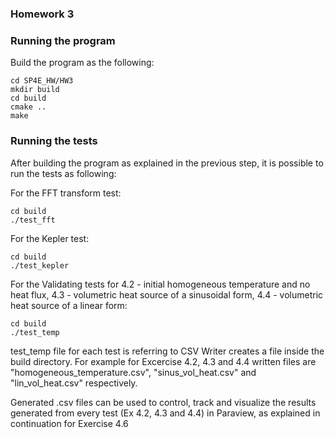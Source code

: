 ### Homework 3

### Running the program
Build the program as the following: 
```
cd SP4E_HW/HW3
mkdir build
cd build 
cmake ..
make
```

### Running the tests
After building the program as explained in the previous step, it is possible to run the tests as following:

For the FFT transform test:
```
cd build
./test_fft
```
For the Kepler test:
```
cd build
./test_kepler
```
For the Validating tests for 
4.2 - initial homogeneous temperature and no heat flux,
4.3 - volumetric heat source of a sinusoidal form,
4.4 - volumetric heat source of a linear form:
```
cd build
./test_temp
```

test_temp file for each test is referring to CSV Writer creates a file inside the build directory. 
For example for Excercise 4.2, 4.3 and 4.4 written files are "homogeneous_temperature.csv", "sinus_vol_heat.csv" and "lin_vol_heat.csv" respectively.

Generated .csv files can be used to control, track and visualize the results generated from every test (Ex 4.2, 4.3 and 4.4) in Paraview, as explained in continuation for Exercise 4.6 


